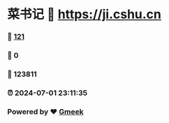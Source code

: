 # 菜书记 :link: https://ji.cshu.cn 
### :page_facing_up: [121](https://ji.cshu.cn/tag.html) 
### :speech_balloon: 0 
### :hibiscus: 123811 
### :alarm_clock: 2024-07-01 23:11:35 
### Powered by :heart: [Gmeek](https://github.com/Meekdai/Gmeek)
